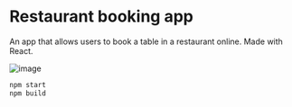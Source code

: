 # Restaurant booking app

An app that allows users to book a table in a restaurant online.
Made with React.

![image](https://user-images.githubusercontent.com/45925914/213962562-eb57c8d6-be50-4202-9f87-abdda06df9b1.png)

```bash
npm start
npm build
```
